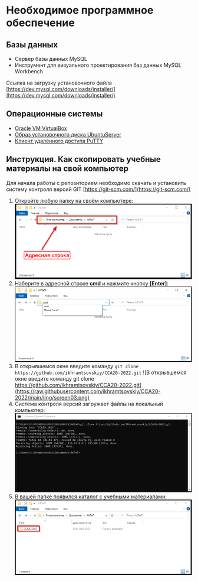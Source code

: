# Необходимое программное обеспечение

## Базы данных

- Сервер базы данных MySQL
- Инструмент для визуального проектирования баз данных MySQL Workbench
  
Ссылка на загрузку установочного файла [https://dev.mysql.com/downloads/installer/](https://dev.mysql.com/downloads/installer/)

## Операционные системы

- [Oracle VM VirtualBox](https://www.virtualbox.org/)
- [Образ установочного диска UbuntuServer](https://releases.ubuntu.com/20.04/ubuntu-20.04.3-live-server-amd64.iso)
- [Клиент удалённого доступа PuTTY](https://www.chiark.greenend.org.uk/~sgtatham/putty/latest.html)

## Инструкция. Как скопировать учебные материалы на свой компьютер

Для начала работы с репозиторием необходимо скачать и установить систему контроля версий GIT [https://git-scm.com/](https://git-scm.com/)

1. Откройте любую папку на своём компьютере:
   ![Откройте любую папку на своём компьютере](https://raw.githubusercontent.com/ikhramtsovskiy/CCA20-2022/main/img/screen01.png)
2. Наберите в адресной строке **cmd** и нажмите кнопку **[Enter]**:
   ![Наберите в адресной строке cmd и нажмите кнопку Enter](https://raw.githubusercontent.com/ikhramtsovskiy/CCA20-2022/main/img/screen02.png)
3. В открывшемся окне введите команду ```git clone https://github.com/ikhramtsovskiy/CCA20-2022.git```
   ![В открывшемся окне введите команду git clone https://github.com/ikhramtsovskiy/CCA20-2022.git](https://raw.githubusercontent.com/ikhramtsovskiy/CCA20-2022/main/img/screen03.png)
4. Система контроля версий загружает файлы на локальный компьютер:
   ![Система контроля версий загружает файлы на локальный компьютер](https://raw.githubusercontent.com/ikhramtsovskiy/CCA20-2022/main/img/screen04.png)
5. В вашей папке появился каталог с учебными материалами:
   ![В вашей папке появился каталог с учебными материалами](https://raw.githubusercontent.com/ikhramtsovskiy/CCA20-2022/main/img/screen05.png)


